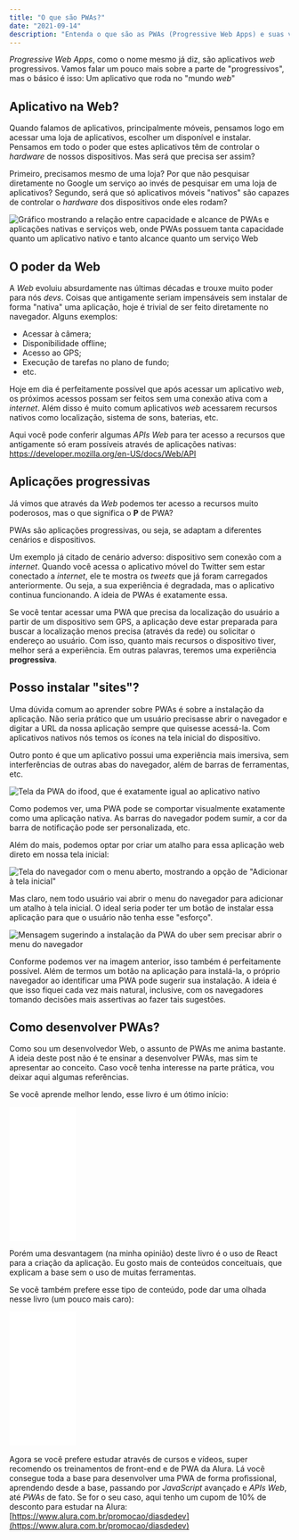 ```yaml
---
title: "O que são PWAs?"
date: "2021-09-14"
description: "Entenda o que são as PWAs (Progressive Web Apps) e suas vantagens sobre a criação de aplicativos móveis"
---
```

_Progressive Web Apps_, como o nome mesmo já diz, são aplicativos _web_ progressivos. Vamos falar um pouco mais sobre a parte de "progressivos", mas o básico é isso: Um aplicativo que roda no "mundo _web_"

## Aplicativo na Web?

Quando falamos de aplicativos, principalmente móveis, pensamos logo em acessar uma loja de aplicativos, escolher um disponível e instalar. Pensamos em todo o poder que estes aplicativos têm de controlar o _hardware_ de nossos dispositivos. Mas será que precisa ser assim?

Primeiro, precisamos mesmo de uma loja? Por que não pesquisar diretamente no Google um serviço ao invés de pesquisar em uma loja de aplicativos? Segundo, será que só aplicativos móveis "nativos" são capazes de controlar o _hardware_ dos dispositivos onde eles rodam?

<img src="https://web-dev.imgix.net/image/tcFciHGuF3MxnTr1y5ue01OGLBn2/1DKtUFjXLJbiiruKA9P1.svg" alt="Gráfico mostrando a relação entre capacidade e alcance de PWAs e aplicações nativas e serviços web, onde PWAs possuem tanta capacidade quanto um aplicativo nativo e tanto alcance quanto um serviço Web" class="big-image" />

## O poder da Web

A _Web_ evoluiu absurdamente nas últimas décadas e trouxe muito poder para nós _devs_. Coisas que antigamente seriam impensáveis sem instalar de forma "nativa" uma aplicação, hoje é trivial de ser feito diretamente no navegador. Alguns exemplos:

- Acessar à câmera;
- Disponibilidade offline;
- Acesso ao GPS;
- Execução de tarefas no plano de fundo;
- etc.

Hoje em dia é perfeitamente possível que após acessar um aplicativo _web_, os próximos acessos possam ser feitos sem uma conexão ativa com a _internet_. Além disso é muito comum aplicativos _web_ acessarem recursos nativos como localização, sistema de sons, baterias, etc.

Aqui você pode conferir algumas _APIs Web_ para ter acesso a recursos que antigamente só eram possíveis através de aplicações nativas: https://developer.mozilla.org/en-US/docs/Web/API

## Aplicações progressivas

Já vimos que através da _Web_ podemos ter acesso a recursos muito poderosos, mas o que significa o **P** de PWA?

PWAs são aplicações progressivas, ou seja, se adaptam a diferentes cenários e dispositivos.

Um exemplo já citado de cenário adverso: dispositivo sem conexão com a _internet_. Quando você acessa o aplicativo móvel do Twitter sem estar conectado a _internet_, ele te mostra os _tweets_ que já foram carregados anteriormente. Ou seja, a sua experiência é degradada, mas o aplicativo continua funcionando. A ideia de PWAs é exatamente essa.

Se você tentar acessar uma PWA que precisa da localização do usuário a partir de um dispositivo sem GPS, a aplicação deve estar preparada para buscar a localização menos precisa (através da rede) ou solicitar o endereço ao usuário. Com isso, quanto mais recursos o dispositivo tiver, melhor será a experiência. Em outras palavras, teremos uma experiência **progressiva**.

## Posso instalar "sites"?

Uma dúvida comum ao aprender sobre PWAs é sobre a instalação da aplicação. Não seria prático que um usuário precisasse abrir o navegador e digitar a URL da nossa aplicação sempre que quisesse acessá-la. Com aplicativos nativos nós temos os ícones na tela inicial do dispositivo.

Outro ponto é que um aplicativo possui uma experiência mais imersiva, sem interferências de outras abas do navegador, além de barras de ferramentas, etc.

<img src="/img/pwa/pwa-ifood.jpg" alt="Tela da PWA do ifood, que é exatamente igual ao aplicativo nativo" class="big-image" />

Como podemos ver, uma PWA pode se comportar visualmente exatamente como uma aplicação nativa. As barras do navegador podem sumir, a cor da barra de notificação pode ser personalizada, etc.

Além do mais, podemos optar por criar um atalho para essa aplicação web direto em nossa tela inicial:

<img src="/img/pwa/menu-instalar-ifood.jpg" alt='Tela do navegador com o menu aberto, mostrando a opção de "Adicionar à tela inicial"' class="big-image" />

Mas claro, nem todo usuário vai abrir o menu do navegador para adicionar um atalho à tela inicial. O ideal seria poder ter um botão de instalar essa aplicação para que o usuário não tenha esse "esforço".

<img src="/img/pwa/tela-instalacao-uber.jpg" alt="Mensagem sugerindo a instalação da PWA do uber sem precisar abrir o menu do navegador" class="big-image" />

Conforme podemos ver na imagem anterior, isso também é perfeitamente possível. Além de termos um botão na aplicação para instalá-la, o próprio navegador ao identificar uma PWA pode sugerir sua instalação. A ideia é que isso fiquei cada vez mais natural, inclusive, com os navegadores tomando decisões mais assertivas ao fazer tais sugestões.

## Como desenvolver PWAs?

Como sou um desenvolvedor Web, o assunto de PWAs me anima bastante. A ideia deste post não é te ensinar a desenvolver PWAs, mas sim te apresentar ao conceito. Caso você tenha interesse na parte prática, vou deixar aqui algumas referências.

Se você aprende melhor lendo, esse livro é um ótimo início:

<div class="iframe">
    <iframe style="width:120px;height:240px;" marginwidth="0" marginheight="0" scrolling="no" frameborder="0" src="//ws-na.amazon-adsystem.com/widgets/q?ServiceVersion=20070822&OneJS=1&Operation=GetAdHtml&MarketPlace=BR&source=ss&ref=as_ss_li_til&ad_type=product_link&tracking_id=cviniciussd06-20&language=pt_BR&marketplace=amazon&region=BR&placement=B07BZK71NV&asins=B07BZK71NV&linkId=39b9fcf31f08c2d76b0d6f4284cb6a60&show_border=true&link_opens_in_new_window=true"></iframe>
</div>

Porém uma desvantagem (na minha opinião) deste livro é o uso de React para a criação da aplicação. Eu gosto mais de conteúdos conceituais, que explicam a base sem o uso de muitas ferramentas. 

Se você também prefere esse tipo de conteúdo, pode dar uma olhada nesse livro (um pouco mais caro):
<div class="iframe" style="margin-bottom: 1rem;">
    <iframe style="width:120px;height:240px;" marginwidth="0" marginheight="0" scrolling="no" frameborder="0" src="//ws-na.amazon-adsystem.com/widgets/q?ServiceVersion=20070822&OneJS=1&Operation=GetAdHtml&MarketPlace=BR&source=ss&ref=as_ss_li_til&ad_type=product_link&tracking_id=cviniciussd06-20&language=pt_BR&marketplace=amazon&region=BR&placement=B075HP52WY&asins=B075HP52WY&linkId=955ce63a435057d47ccd0bd81620193c&show_border=true&link_opens_in_new_window=true"></iframe>
</div>

Agora se você prefere estudar através de cursos e vídeos, super recomendo os treinamentos de front-end e de PWA da Alura. Lá você consegue toda a base para desenvolver uma PWA de forma profissional, aprendendo desde a base, passando por _JavaScript_ avançado e _APIs Web_, até _PWAs_ de fato. Se for o seu caso, aqui tenho um cupom de 10% de desconto para estudar na Alura:
[https://www.alura.com.br/promocao/diasdedev](https://www.alura.com.br/promocao/diasdedev)
